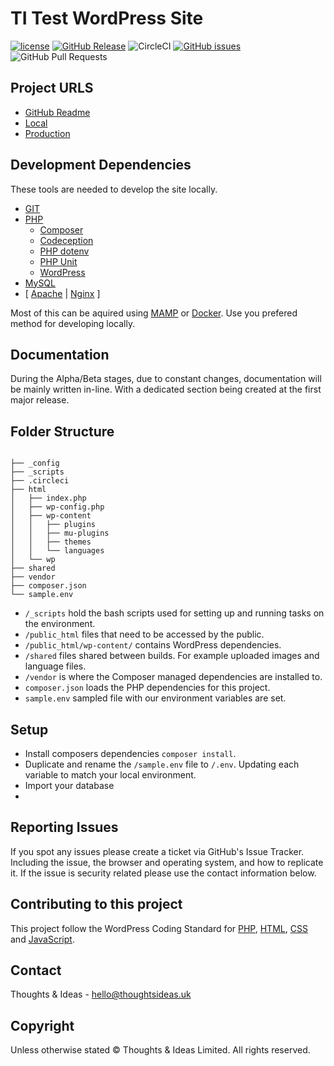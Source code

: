 # TI Test WordPress Site

[![license](https://img.shields.io/github/license/thoughtsideas/ti-test-wordpress.svg)](https://github.com/thoughtsideas/ti-test-wordpress)  [![GitHub Release](https://img.shields.io/github/release/thoughtsideas/ti-test-wordpress.svg)](https://github.com/thoughtsideas/ti-test-wordpress)  ![CircleCI](https://img.shields.io/circleci/build/github/thoughtsideas/ti-test-wordpress/master.svg?token=dedf506a4ac3be8f191b429ac510be9dde47d179)  [![GitHub issues](https://img.shields.io/github/issues/thoughtsideas/ti-test-wordpress.svg)](https://github.com/thoughtsideas/ti-test-wordpress)  ![GitHub Pull Requests](https://img.shields.io/github/issues-pr-raw/thoughtsideas/ti-test-wordpress.svg)

## Project URLS

- [GitHub Readme](https://github.com/thoughtsideas/ti-test-wordpress/blob/master/readme.md)
- [Local](https://ti-test-wordpress.test/)
- [Production](https://ti-test-wordpress.heroku.com/)

## Development Dependencies

These tools are needed to develop the site locally.

- [GIT](https://git-scm.com/downloads)
- [PHP](https://php.net/)
  - [Composer](https://getcomposer.org/)
  - [Codeception](https://codeception.com/)
  - [PHP dotenv](https://github.com/vlucas/phpdotenv)
  - [PHP Unit](https://phpunit.de/)
  - [WordPress](https://wordpress.org/)
- [MySQL](https://mysql.com/)
- [ [Apache](https://httpd.apache.org/) | [Nginx](https://www.nginx.com/) ]

Most of this can be aquired using [MAMP](https://www.mamp.info/en/mamp-pro/) or [Docker](https://www.docker.com/).
Use you prefered method for developing locally.

## Documentation

During the Alpha/Beta stages, due to constant changes, documentation will be mainly written in-line. With a dedicated section being created at the first major release.

## Folder Structure

```

├── _config
├── _scripts
├── .circleci
├── html
│   ├── index.php
│   ├── wp-config.php
│   ├── wp-content
│   │   ├── plugins
│   │   ├── mu-plugins
│   │   ├── themes
│   │   └── languages
│   └── wp
├── shared
├── vendor
├── composer.json
└── sample.env

```

- `/_scripts` hold the bash scripts used for setting up and running tasks on the environment.
- `/public_html` files that need to be accessed by the public.
- `/public_html/wp-content/` contains WordPress dependencies.
- `/shared` files shared between builds. For example uploaded images and language files.
- `/vendor` is where the Composer managed dependencies are installed to.
- `composer.json` loads the PHP dependencies for this project.
- `sample.env` sampled file with our environment variables are set.

## Setup

- Install composers dependencies `composer install`.
- Duplicate and rename the `/sample.env` file to `/.env`. Updating each variable to match your local environment.
- Import your database
-

## Reporting Issues

If you spot any issues please create a ticket via GitHub's Issue Tracker. Including the issue, the browser and operating system, and how to replicate it. If the issue is security related please use the contact information below.

## Contributing to this project

This project follow the WordPress Coding Standard for [PHP](https://make.wordpress.org/core/handbook/best-practices/coding-standards/php/), [HTML](https://make.wordpress.org/core/handbook/best-practices/coding-standards/html/), [CSS](https://make.wordpress.org/core/handbook/best-practices/coding-standards/css/) and [JavaScript](https://make.wordpress.org/core/handbook/best-practices/coding-standards/javascript/).

## Contact

Thoughts & Ideas - [hello@thoughtsideas.uk](hello@thoughtsideas.uk)

## Copyright

Unless otherwise stated © Thoughts & Ideas Limited. All rights reserved.

